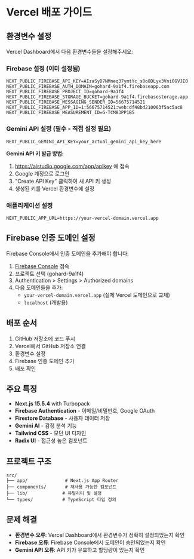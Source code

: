 # Vercel 배포 가이드

## 환경변수 설정

Vercel Dashboard에서 다음 환경변수들을 설정해주세요:

### Firebase 설정 (이미 설정됨)
```
NEXT_PUBLIC_FIREBASE_API_KEY=AIzaSyD7NMneq37ymtYc_s8o8DLyx3Vni0GVJE0
NEXT_PUBLIC_FIREBASE_AUTH_DOMAIN=gohard-9a1f4.firebaseapp.com
NEXT_PUBLIC_FIREBASE_PROJECT_ID=gohard-9a1f4
NEXT_PUBLIC_FIREBASE_STORAGE_BUCKET=gohard-9a1f4.firebasestorage.app
NEXT_PUBLIC_FIREBASE_MESSAGING_SENDER_ID=56675714521
NEXT_PUBLIC_FIREBASE_APP_ID=1:56675714521:web:df48bd210063f5ac5ac8
NEXT_PUBLIC_FIREBASE_MEASUREMENT_ID=G-TCM83PP1B5
```

### Gemini API 설정 (필수 - 직접 설정 필요)
```
NEXT_PUBLIC_GEMINI_API_KEY=your_actual_gemini_api_key_here
```

**Gemini API 키 발급 방법:**
1. https://aistudio.google.com/app/apikey 에 접속
2. Google 계정으로 로그인
3. "Create API Key" 클릭하여 새 API 키 생성
4. 생성된 키를 Vercel 환경변수에 설정

### 애플리케이션 설정
```
NEXT_PUBLIC_APP_URL=https://your-vercel-domain.vercel.app
```

## Firebase 인증 도메인 설정

Firebase Console에서 인증 도메인을 추가해야 합니다:

1. [Firebase Console](https://console.firebase.google.com/) 접속
2. 프로젝트 선택 (gohard-9a1f4)
3. Authentication > Settings > Authorized domains
4. 다음 도메인들을 추가:
   - `your-vercel-domain.vercel.app` (실제 Vercel 도메인으로 교체)
   - `localhost` (개발용)

## 배포 순서

1. GitHub 저장소에 코드 푸시
2. Vercel에서 GitHub 저장소 연결
3. 환경변수 설정
4. Firebase 인증 도메인 추가
5. 배포 확인

## 주요 특징

- **Next.js 15.5.4** with Turbopack
- **Firebase Authentication** - 이메일/비밀번호, Google OAuth
- **Firestore Database** - 사용자 데이터 저장
- **Gemini AI** - 감정 분석 기능
- **Tailwind CSS** - 모던 UI 디자인
- **Radix UI** - 접근성 높은 컴포넌트

## 프로젝트 구조

```
src/
├── app/              # Next.js App Router
├── components/       # 재사용 가능한 컴포넌트
├── lib/             # 유틸리티 및 설정
└── types/           # TypeScript 타입 정의
```

## 문제 해결

- **환경변수 오류**: Vercel Dashboard에서 환경변수가 정확히 설정되었는지 확인
- **Firebase 오류**: Firebase Console에서 도메인이 승인되었는지 확인
- **Gemini API 오류**: API 키가 유효하고 할당량이 있는지 확인